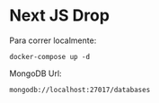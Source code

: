 # Next JS Drop
Para correr localmente:
```
docker-compose up -d
```

MongoDB Url:
```
mongodb://localhost:27017/databases
```